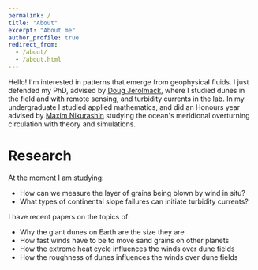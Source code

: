 ```yaml
---
permalink: /
title: "About"
excerpt: "About me"
author_profile: true
redirect_from: 
  - /about/
  - /about.html
---
```


Hello! I'm interested in patterns that emerge from geophysical fluids. I just defended my PhD, advised by [Doug Jerolmack](https://scholar.google.com/citations?user=nwGbdXUAAAAJ&hl=en&oi=ao), where I studied dunes in the field and with remote sensing, and turbidity currents in the lab. In my undergraduate I studied applied mathematics, and did an Honours year advised by [Maxim Nikurashin](https://scholar.google.com/citations?user=xkTRzuUAAAAJ&hl=en&oi=ao) studying the ocean's meridional overturning circulation with theory and simulations.

Research
=======

At the moment I am studying:
* How can we measure the layer of grains being blown by wind in situ?
* What types of continental slope failures can initiate turbidity currents?

I have recent papers on the topics of:
* Why the giant dunes on Earth are the size they are
* How fast winds have to be to move sand grains on other planets
* How the extreme heat cycle influences the winds over dune fields
* How the roughness of dunes influences the winds over dune fields
